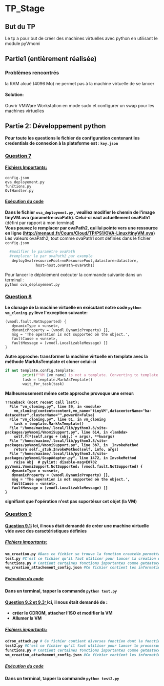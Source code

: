 # TP_Stage
## But du TP
Le tp a pour but de créer des machines virtuelles avec python en utilisant le module pyVmomi

## Partie1 (entièrement réalisée)
### Problèmes rencontrés
la RAM aloué (4096 Mo) ne permet pas à la machine virtuelle de se lancer
#### Solution: 
Ouvrir VMWare Workstation en mode sudo et configurer un swap pour les machines virtuelles

## Partie 2: Développement python
<strong>Pour toute les questions le fichier de configuration contenant les credentials de connexion à la plateforme est : `key.json`</strong>
### <u>Question 7</u>
#### <u>Fichiers Importants:</u>
``` 
config.json 
ova_deployement.py
functions.py
OvfHandler.py 
```
#### <u>Exécution du code</u>
<b> Dans le fichier `ova_deployment.py` , veuillez modifier le chemin de l'image tinyVM.ova (paramètre ovaPath). Celui-ci vaut actuellement ovaPath1</b> (défini par rapport à mon terminal)<br>
<b>Vous pouvez le remplacer par ovaPath2, qui lui pointe vers une ressource en ligne (http://menaud.fr/Cours/Cloud/TP/PS1/OVA-Linux/tinyVM.ova)</b>
Les valeurs ovaPath2, tout comme ovaPath1 sont définies dans le fichier `config.json`
```python
  #modifier le paramètre ovaPath
  #remplacer le par ovaPath2 par exemple
   deployOva(resourcePool=vmResourcePool,datastore=datastore,
              host=host,ovaPath=ovaPath1)
```
Pour lancer le déploiement exécuter la commande suivante dans un terminal : <br>
`python ova_deployement.py`
### <u>Question 8</u>
<strong>Le clonage de la machine virtuelle en exécutant notre code `python vm_cloning.py` lève l'exception suivante: </strong>
```
(vmodl.fault.NotSupported) {
   dynamicType = <unset>,
   dynamicProperty = (vmodl.DynamicProperty) [],
   msg = 'The operation is not supported on the object.',
   faultCause = <unset>,
   faultMessage = (vmodl.LocalizableMessage) []
}
```
<strong>Autre approche: transformer la machine virtuelle en template avec la méthode MarkAsTemplate et cloner celui-ci</strong><br>
```python
if not template.config.template:
        print(f"VM {vm_name} is not a template. Converting to template...")
        task = template.MarkAsTemplate()
        wait_for_task(task)
```
<strong>Malheureusement même cette approche provoque une erreur: <strong>
```
Traceback (most recent call last):
  File "vm_cloning.py", line 89, in <module>
    vm_cloning(content=content,vm_name="tinyVM",datacenterName="ha-datacenter",clusterName="",powerOn=False)
  File "vm_cloning.py", line 81, in vm_cloning
    task = template.MarkAsTemplate()
  File "/home/maxime/.local/lib/python3.8/site-packages/pyVmomi/VmomiSupport.py", line 614, in <lambda>
    self.f(*(self.args + (obj,) + args), **kwargs)
  File "/home/maxime/.local/lib/python3.8/site-packages/pyVmomi/VmomiSupport.py", line 387, in _InvokeMethod
    return self._stub.InvokeMethod(self, info, args)
  File "/home/maxime/.local/lib/python3.8/site-packages/pyVmomi/SoapAdapter.py", line 1472, in InvokeMethod
    raise obj  # pylint: disable-msg=E0702
pyVmomi.VmomiSupport.NotSupported: (vmodl.fault.NotSupported) {
   dynamicType = <unset>,
   dynamicProperty = (vmodl.DynamicProperty) [],
   msg = 'The operation is not supported on the object.',
   faultCause = <unset>,
   faultMessage = (vmodl.LocalizableMessage) []
}
```
signifiant que l'opération n'est pas suportésur cet objet (la VM)

### <u>Question 9</u>
#### <u>Question 9.1:</u> Ici, il nous était demandé de créer une machine virtuelle vide avec des caractéristiques définies
##### <u>Fichiers importants:</u>
```python
vm_creation.py #Dans ce fichier se trouve la fonction createVm permettant de créer la machine virtuelle
test.py #C'est ce fichier qu'il faut utiliser pour lancer la création de la machine virtuelle
functions.py # Contient certaines fonctions importantes comme getdatacenter(content, name)
vm_creation_attachement_config.json #Ce fichier contient les informations de configuration de la machine à créer
```
##### <u>Exécution du code</u>
Dans un terminal, tapper la commande `python test.py`

#### <u>Question 9.2 et 9.3: </u> Ici, il nous était demandé de :
- créer le CDROM, attacher l’ISO et modifier la VM
- Allumer la VM
##### <u>Fichiers importants:</u>
```python
cdrom_attach.py # Ce fichier contient diverses fonction dont la fonction cdrom qui permet de créer un VirtualCdrom et un controller associé et de les ajouter à la Vm
test2.py #C'est ce fichier qu'il faut utiliser pour lancer le processus, il charge le chemin de l'iso à partir du fichier vm_creation_attachement_config.json 
functions.py # Contient certaines fonctions importantes comme getdatacenter(content, name)
vm_creation_attachement_config.json #Ce fichier contient les informations de configuration de la machine crée
```
##### <u>Exécution du code</u>
Dans un terminal, tapper la commande `python test2.py`
